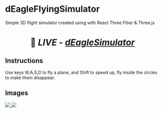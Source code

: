 # dEagleFlyingSimulator

Simple 3D flight simulator created using with React Three Fiber & Three.js

# <p align='center'> 🔗 _LIVE_ - [_**dEagleSimulator**_](https://deaglesimulator.vercel.app)</p>

## Instructions

Use keys W,A,S,D to fly a plane, and Shift to speed up, fly inside the circles to make them disappear.

## Images

<a href="https://deaglememo.netlify.app" target="_blank">
  <img src="https://i.imgur.com/eFaimE8.jpg"> 
</a>

<a href="https://deaglememo.netlify.app" target="_blank">
  <img src="https://i.imgur.com/gfBs7cu.jpg"> 
</a>
